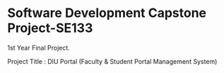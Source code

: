 # Software Development Capstone Project-SE133
1st Year Final Project. 

Project Title : DIU Portal (Faculty &amp; Student Portal Management System)

